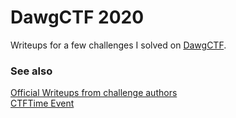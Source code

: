 # DawgCTF 2020
Writeups for a few challenges I solved on [DawgCTF](https://umbccd.io/).



### See also
[Official Writeups from challenge authors](https://github.com/toomanybananas/dawgctf-2020-writeups)  
[CTFTime Event](https://ctftime.org/event/1030)
